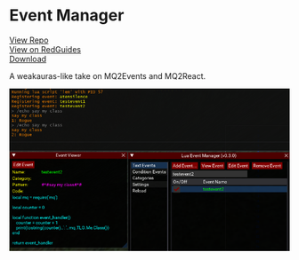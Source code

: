 # Event Manager

[View Repo](https://gitlab.com/aquietone/event-manager)  
[View on RedGuides](https://www.redguides.com/community/resources/lua-event-manager.2539/)  
[Download](https://gitlab.com/aquietone/event-manager/-/archive/dev/event-manager-dev.zip)  

A weakauras-like take on MQ2Events and MQ2React.

![](../images/lem.png)